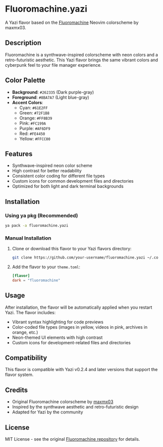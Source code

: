 # Fluoromachine.yazi

A Yazi flavor based on the [Fluoromachine](https://github.com/maxmx03/fluoromachine.nvim) Neovim colorscheme by maxmx03.

## Description

Fluoromachine is a synthwave-inspired colorscheme with neon colors and a retro-futuristic aesthetic. This Yazi flavor brings the same vibrant colors and cyberpunk feel to your file manager experience.

## Color Palette

- **Background**: `#262335` (Dark purple-gray)
- **Foreground**: `#8BA7A7` (Light blue-gray)
- **Accent Colors**:
  - Cyan: `#61E2FF`
  - Green: `#72F1B8`
  - Orange: `#FF8B39`
  - Pink: `#FC199A`
  - Purple: `#AF6DF9`
  - Red: `#FE4450`
  - Yellow: `#FFCC00`

## Features

- Synthwave-inspired neon color scheme
- High contrast for better readability
- Consistent color coding for different file types
- Custom icons for common development files and directories
- Optimized for both light and dark terminal backgrounds

## Installation

### Using ya pkg (Recommended)

```bash
ya pack -a fluoromachine.yazi
```

### Manual Installation

1. Clone or download this flavor to your Yazi flavors directory:
   ```bash
   git clone https://github.com/your-username/fluoromachine.yazi ~/.config/yazi/flavors/fluoromachine.yazi
   ```

2. Add the flavor to your `theme.toml`:
   ```toml
   [flavor]
   dark = "fluoromachine"
   ```

## Usage

After installation, the flavor will be automatically applied when you restart Yazi. The flavor includes:

- Vibrant syntax highlighting for code previews
- Color-coded file types (images in yellow, videos in pink, archives in orange, etc.)
- Neon-themed UI elements with high contrast
- Custom icons for development-related files and directories

## Compatibility

This flavor is compatible with Yazi v0.2.4 and later versions that support the flavor system.

## Credits

- Original Fluoromachine colorscheme by [maxmx03](https://github.com/maxmx03)
- Inspired by the synthwave aesthetic and retro-futuristic design
- Adapted for Yazi by the community

## License

MIT License - see the original [Fluoromachine repository](https://github.com/maxmx03/fluoromachine.nvim) for details.
